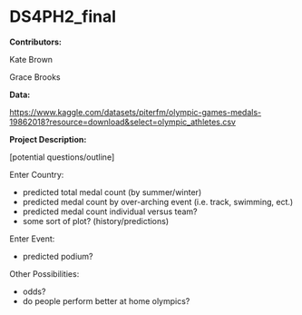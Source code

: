 # DS4PH2_final

**Contributors:**

Kate Brown

Grace Brooks

**Data:**

https://www.kaggle.com/datasets/piterfm/olympic-games-medals-19862018?resource=download&select=olympic_athletes.csv

**Project Description:**

[potential questions/outline]

Enter Country:

- predicted total medal count (by summer/winter)
- predicted medal count by over-arching event (i.e. track, swimming, ect.)
- predicted medal count individual versus team?
- some sort of plot? (history/predictions)
  
Enter Event:

- predicted podium?
  
Other Possibilities:

- odds?
- do people perform better at home olympics?

